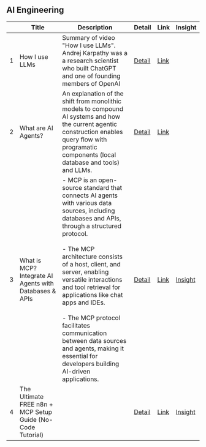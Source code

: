 ## AI Engineering
||Title|Description|Detail|Link|Insight|
|-|---|---|---|---|---|
|1|How I use LLMs|Summary of video "How I use LLMs". Andrej Karpathy was a a research scientist who built ChatGPT and one of founding members of OpenAI |[Detail](https://lilys.ai/digest/2785246/977598)|[Link](https://youtu.be/EWvNQjAaOHw?si=t2m2Jqlud7cTr2IJ)||
|2|What are AI Agents?|An explanation of the shift from monolithic models to compound AI systems and how the current agentic construction enables query flow with programatic components (local database and tools) and LLMs. |[Detail](https://lilys.ai/digest/2871366/1095537?s=1&nid=1095537)|[Link](https://youtu.be/F8NKVhkZZWI?si=x-Od7Y9oriVVI4W7)||
|3|What is MCP? Integrate AI Agents with Databases & APIs|- MCP is an open-source standard that connects AI agents with various data sources, including databases and APIs, through a structured protocol.<br><br> - The MCP architecture consists of a host, client, and server, enabling versatile interactions and tool retrieval for applications like chat apps and IDEs.<br><br>- The MCP protocol facilitates communication between data sources and agents, making it essential for developers building AI-driven applications.|[Detail](https://lilys.ai/digest/3152637/1495970?s=1&nid=1495970)|[Link](https://youtu.be/eur8dUO9mvE?si=PfthpWn1HfQcW86p)|[Insight]()|
|4|The Ultimate FREE n8n + MCP Setup Guide (No-Code Tutorial)||[Detail]()|[Link](https://youtu.be/9YZlwXaHnic?si=a5qo0o92EYygcvv1)|[Insight]()|

